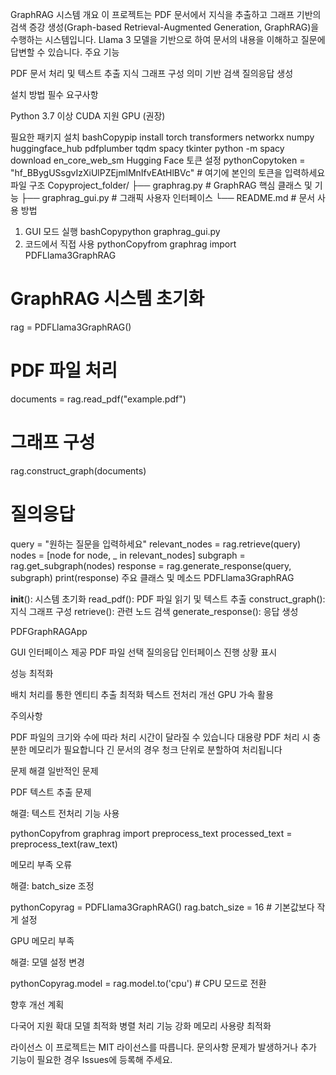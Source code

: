 GraphRAG 시스템
개요
이 프로젝트는 PDF 문서에서 지식을 추출하고 그래프 기반의 검색 증강 생성(Graph-based Retrieval-Augmented Generation, GraphRAG)을 수행하는 시스템입니다. Llama 3 모델을 기반으로 하여 문서의 내용을 이해하고 질문에 답변할 수 있습니다.
주요 기능

PDF 문서 처리 및 텍스트 추출
지식 그래프 구성
의미 기반 검색
질의응답 생성

설치 방법
필수 요구사항

Python 3.7 이상
CUDA 지원 GPU (권장)

필요한 패키지 설치
bashCopypip install torch transformers networkx numpy huggingface_hub pdfplumber tqdm spacy tkinter
python -m spacy download en_core_web_sm
Hugging Face 토큰 설정
pythonCopytoken = "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"  # 여기에 본인의 토큰을 입력하세요
파일 구조
Copyproject_folder/
    ├── graphrag.py        # GraphRAG 핵심 클래스 및 기능
    ├── graphrag_gui.py    # 그래픽 사용자 인터페이스
    └── README.md         # 문서
사용 방법
1. GUI 모드 실행
bashCopypython graphrag_gui.py
2. 코드에서 직접 사용
pythonCopyfrom graphrag import PDFLlama3GraphRAG

# GraphRAG 시스템 초기화
rag = PDFLlama3GraphRAG()

# PDF 파일 처리
documents = rag.read_pdf("example.pdf")

# 그래프 구성
rag.construct_graph(documents)

# 질의응답
query = "원하는 질문을 입력하세요"
relevant_nodes = rag.retrieve(query)
nodes = [node for node, _ in relevant_nodes]
subgraph = rag.get_subgraph(nodes)
response = rag.generate_response(query, subgraph)
print(response)
주요 클래스 및 메소드
PDFLlama3GraphRAG

__init__(): 시스템 초기화
read_pdf(): PDF 파일 읽기 및 텍스트 추출
construct_graph(): 지식 그래프 구성
retrieve(): 관련 노드 검색
generate_response(): 응답 생성

PDFGraphRAGApp

GUI 인터페이스 제공
PDF 파일 선택
질의응답 인터페이스
진행 상황 표시

성능 최적화

배치 처리를 통한 엔티티 추출 최적화
텍스트 전처리 개선
GPU 가속 활용

주의사항

PDF 파일의 크기와 수에 따라 처리 시간이 달라질 수 있습니다
대용량 PDF 처리 시 충분한 메모리가 필요합니다
긴 문서의 경우 청크 단위로 분할하여 처리됩니다

문제 해결
일반적인 문제

PDF 텍스트 추출 문제

해결: 텍스트 전처리 기능 사용

pythonCopyfrom graphrag import preprocess_text
processed_text = preprocess_text(raw_text)

메모리 부족 오류

해결: batch_size 조정

pythonCopyrag = PDFLlama3GraphRAG()
rag.batch_size = 16  # 기본값보다 작게 설정

GPU 메모리 부족

해결: 모델 설정 변경

pythonCopyrag.model = rag.model.to('cpu')  # CPU 모드로 전환


향후 개선 계획

다국어 지원 확대
모델 최적화
병렬 처리 기능 강화
메모리 사용량 최적화

라이선스
이 프로젝트는 MIT 라이선스를 따릅니다.
문의사항
문제가 발생하거나 추가 기능이 필요한 경우 Issues에 등록해 주세요.